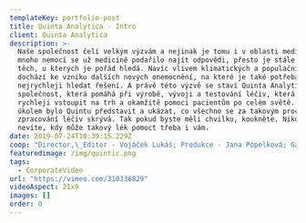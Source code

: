 ```yaml
---
templateKey: portfolio-post
title: Quinta Analytica - Intro
client: Quinta Analytica
description: >-
  Naše společnost čelí velkým výzvám a nejinak je tomu i v oblasti medicíny. Na
  mnoho nemocí se už medicíně podařilo najít odpovědi, přesto je stále spousta
  těch, u kterých je pořád hledá. Navíc vlivem klimatických a populačních změn
  dochází ke vzniku dalších nových onemocnění, na které je také potřeba co
  nejrychleji hledat řešení. A právě této výzvě se staví Quinta Analytica -
  společnost, která pomáhá při výrobě, vývoji a testování léčiv, která pak mohou
  rychleji vstoupit na trh a okamžitě pomoci pacientům po celém světě. Našim
  úkolem bylo Quintu představit a ukázat, co všechno se za takovým procesem
  zpracování léčiv skrývá. Tak pokud byste měli chvilku, koukněte. Nikdy totiž
  nevíte, kdy může takový lék pomoct třeba i vám.
date: 2019-07-24T10:39:15.229Z
coop: "Director,\_Editor - Vojáček Lukáš; Produkce - Jana Popelková; Gaffer - Hexar.cz; Runner - Marek Sainer; Technika - Filmcrew.cz; Hudba - Oli Fillner; Copywriter - Kateřina Koňaříková; Voiceover - invoice; Drone operator - Martin Nejedlý"
featuredimage: /img/quintic.png
tags:
  - CorporateVideo
url: "https://vimeo.com/310336829"
videoAspect: 21x9
images: []
order: 0
---
```

